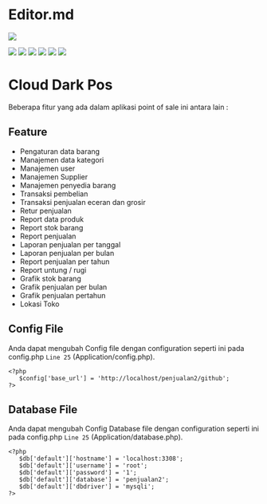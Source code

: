 # Editor.md

![](https://i.ibb.co/pyg87Zy/iconfinder-10-avatar-2754575-120521-Copy.png)

![](https://img.shields.io/github/stars/pandao/editor.md.svg) ![](https://img.shields.io/github/forks/pandao/editor.md.svg) ![](https://img.shields.io/github/tag/pandao/editor.md.svg) ![](https://img.shields.io/github/release/pandao/editor.md.svg) ![](https://img.shields.io/github/issues/pandao/editor.md.svg) ![](https://img.shields.io/bower/v/editor.md.svg)
# Cloud Dark Pos
Beberapa fitur yang ada dalam aplikasi point of sale ini antara lain :
## Feature
- Pengaturan data barang
- Manajemen data kategori
- Manajemen user
- Manajemen Supplier
- Manajemen penyedia barang
- Transaksi pembelian
- Transaksi penjualan eceran dan grosir
- Retur penjualan
- Report data produk
- Report stok barang
- Report penjualan
- Laporan penjualan per tanggal
- Laporan penjualan per bulan
- Report penjualan per tahun
- Report untung / rugi
- Grafik stok barang
- Grafik penjualan per bulan
- Grafik penjualan pertahun
- Lokasi Toko
## Config File
Anda dapat mengubah Config file dengan configuration seperti ini pada config.php `Line 25` (Application/config.php).

    <?php
       $config['base_url'] = 'http://localhost/penjualan2/github';
    ?>
## Database File
Anda dapat mengubah Config Database file dengan configuration seperti ini pada config.php `Line 25` (Application/database.php).

    <?php
       $db['default']['hostname'] = 'localhost:3308';
	   $db['default']['username'] = 'root';
	   $db['default']['password'] = '1';
	   $db['default']['database'] = 'penjualan2';
	   $db['default']['dbdriver'] = 'mysqli';
    ?>





